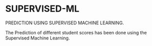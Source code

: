 # SUPERVISED-ML
PREDICTION USING SUPERVISED MACHINE LEARNING.

The Prediction of different student scores has been done using the Supervised Machine Learning.
